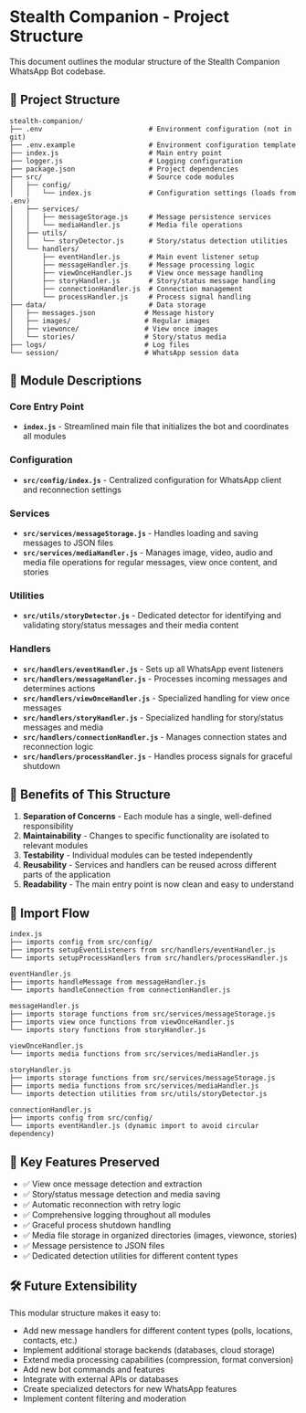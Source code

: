 # Stealth Companion - Project Structure

This document outlines the modular structure of the Stealth Companion WhatsApp Bot codebase.

## 📁 Project Structure

```
stealth-companion/
├── .env                          # Environment configuration (not in git)
├── .env.example                  # Environment configuration template
├── index.js                      # Main entry point
├── logger.js                     # Logging configuration
├── package.json                  # Project dependencies
├── src/                          # Source code modules
│   ├── config/
│   │   └── index.js              # Configuration settings (loads from .env)
│   ├── services/
│   │   ├── messageStorage.js     # Message persistence services
│   │   └── mediaHandler.js       # Media file operations
│   ├── utils/
│   │   └── storyDetector.js      # Story/status detection utilities
│   └── handlers/
│       ├── eventHandler.js       # Main event listener setup
│       ├── messageHandler.js     # Message processing logic
│       ├── viewOnceHandler.js    # View once message handling
│       ├── storyHandler.js       # Story/status message handling
│       ├── connectionHandler.js  # Connection management
│       └── processHandler.js     # Process signal handling
├── data/                         # Data storage
│   ├── messages.json            # Message history
│   ├── images/                  # Regular images
│   ├── viewonce/                # View once images
│   └── stories/                 # Story/status media
├── logs/                        # Log files
└── session/                     # WhatsApp session data
```

## 🔧 Module Descriptions

### Core Entry Point
- **`index.js`** - Streamlined main file that initializes the bot and coordinates all modules

### Configuration
- **`src/config/index.js`** - Centralized configuration for WhatsApp client and reconnection settings

### Services
- **`src/services/messageStorage.js`** - Handles loading and saving messages to JSON files
- **`src/services/mediaHandler.js`** - Manages image, video, audio and media file operations for regular messages, view once content, and stories

### Utilities
- **`src/utils/storyDetector.js`** - Dedicated detector for identifying and validating story/status messages and their media content

### Handlers
- **`src/handlers/eventHandler.js`** - Sets up all WhatsApp event listeners
- **`src/handlers/messageHandler.js`** - Processes incoming messages and determines actions
- **`src/handlers/viewOnceHandler.js`** - Specialized handling for view once messages
- **`src/handlers/storyHandler.js`** - Specialized handling for story/status messages and media
- **`src/handlers/connectionHandler.js`** - Manages connection states and reconnection logic
- **`src/handlers/processHandler.js`** - Handles process signals for graceful shutdown

## 🚀 Benefits of This Structure

1. **Separation of Concerns** - Each module has a single, well-defined responsibility
2. **Maintainability** - Changes to specific functionality are isolated to relevant modules
3. **Testability** - Individual modules can be tested independently
4. **Reusability** - Services and handlers can be reused across different parts of the application
5. **Readability** - The main entry point is now clean and easy to understand

## 🔄 Import Flow

```
index.js
├── imports config from src/config/
├── imports setupEventListeners from src/handlers/eventHandler.js
└── imports setupProcessHandlers from src/handlers/processHandler.js

eventHandler.js
├── imports handleMessage from messageHandler.js
└── imports handleConnection from connectionHandler.js

messageHandler.js
├── imports storage functions from src/services/messageStorage.js
├── imports view once functions from viewOnceHandler.js
└── imports story functions from storyHandler.js

viewOnceHandler.js
└── imports media functions from src/services/mediaHandler.js

storyHandler.js
├── imports storage functions from src/services/messageStorage.js
├── imports media functions from src/services/mediaHandler.js
└── imports detection utilities from src/utils/storyDetector.js

connectionHandler.js
├── imports config from src/config/
└── imports eventHandler.js (dynamic import to avoid circular dependency)
```

## 📝 Key Features Preserved

- ✅ View once message detection and extraction
- ✅ Story/status message detection and media saving
- ✅ Automatic reconnection with retry logic
- ✅ Comprehensive logging throughout all modules
- ✅ Graceful process shutdown handling
- ✅ Media file storage in organized directories (images, viewonce, stories)
- ✅ Message persistence to JSON files
- ✅ Dedicated detection utilities for different content types

## 🛠️ Future Extensibility

This modular structure makes it easy to:
- Add new message handlers for different content types (polls, locations, contacts, etc.)
- Implement additional storage backends (databases, cloud storage)
- Extend media processing capabilities (compression, format conversion)
- Add new bot commands and features
- Integrate with external APIs or databases
- Create specialized detectors for new WhatsApp features
- Implement content filtering and moderation
